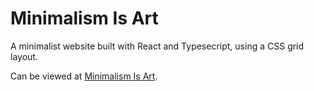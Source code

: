 # Minimalism Is Art

A minimalist website built with React and Typesecript, using a CSS grid layout.

Can be viewed at [Minimalism Is Art](https://minimalism-is-art.herokuapp.com).
